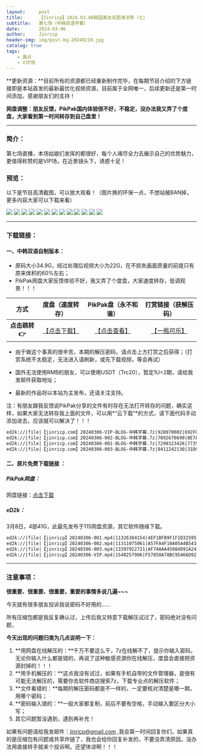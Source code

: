 ```yaml
---
layout:     post
title:      【Jinricp】2024.03.06韩国美女天团清凉秀（七）
subtitle:   第七场（中韩双语字幕）
date:       2024-03-06
author:     Jinricp
header-img: img/post-bg-20240219.jpg
catalog: true
tags:
    - 露点
    - VIP场
---
```


**更新资源：**目前所有的资源都已经重新制作完毕，在每期节目介绍的下方链接即是本站首发的最新最优化视频资源，目前属于全网唯一，后续更新还是第一时间添加，感谢朋友们的支持！

**网盘调整：朋友反馈，PikPak国内体验很不好，不稳定，没办法我又弄了个度盘，大家看到第一时间转存到自己盘里！**

---

### 简介：

第七场直播，本场姑娘们发挥的都很好，每个人竭尽全力去展示自己的优势魅力，更值得称赞的是VIP场，在近景镜头下，诱惑十足！

### 预览：

以下是节目高清截图，可以放大观看！（图片换的环保一点，不想站被BAN掉，更多内容大家可以下载来看）

![](https://www.imgccc.com/2024/03/15/e6bcbb18f0e0e.jpg)
![](https://www.imgccc.com/2024/03/15/82f4198c42af0.jpg)
![](https://www.imgccc.com/2024/03/15/bf20a95854ad6.jpg)
![](https://www.imgccc.com/2024/03/15/dd270aa6c98c5.jpg)
![](https://www.imgccc.com/2024/03/15/df063a03b4e0e.jpg)
![](https://www.imgccc.com/2024/03/15/d2debe30d189e.jpg)
![](https://www.imgccc.com/2024/03/15/18885da375ec7.gif)
![](https://www.imgccc.com/2024/03/15/115e60ad42464.gif)
![](https://www.imgccc.com/2024/03/15/b48fac24f40b7.gif)
![](https://www.imgccc.com/2024/03/15/158f753e71fa8.gif)
![](https://www.imgccc.com/2024/03/15/26e1d86c12b54.gif)
![](https://www.imgccc.com/2024/03/15/5f5e37cd76e28.gif)
![](https://www.imgccc.com/2024/03/15/02a1bec1081a2.gif)


-----

### 下载链接：

#### 一、中韩双语自制版本：

+ 原码大小34.9G，经过处理后视频大小为22G，在不损失画面质量的前提只有原来体积的60%左右；
+ PikPak网盘大家反馈体验不好，我又弄了个度盘，大家速度转存，低调观景！！！

|     方式      |                       度盘（速度转存）                       |                     PikPak盘（永不和谐）                     |                   打赏链接（获解压码）                   |
| :-----------: | :----------------------------------------------------------: | :----------------------------------------------------------: | :------------------------------------------------------: |
| **点击跳转👉** | [【点击下载】](https://pan.baidu.com/s/1nfdIWtLtX-8NFAgfakl6eQ?pwd=8888) | [【点击查看】](https://mypikpak.com/s/VNtELsfl9FykFMi6Tz3l1g0co1) | [【一瓶可乐】](https://kkl.mileifk.com/details/C0F7E0CB) |


+ 由于做这个事真的很辛苦，本期的解压密码，请点击上方打赏之后获得；（打赏系统不太稳定，无法进入请刷新，或先下载视频，等会再试）

+ 国外无法使用RMB的朋友，可以使用USDT（Trc20），暂定1U=2期，请给我发邮件获取地址；

+ 最新的作品将以本站为主发布，还请关注支持。

注：有朋友跟我反馈说PikPak分享的文件有时存在无法打开转存的问题，确实这样，如果大家无法转存我上面的文件，可以用*“云下载”*的方式，请下面代码手动添加进去，应该就可以解决了！！！

  ```txt
ed2k://|file|【jinricp.com】20240306-VIP-BLOG-中韩字幕.7z|928970002|692F00B8E7CF47C5DC2D737A64766CED|/
ed2k://|file|【jinricp.com】20240306-002-BLOG-中韩字幕.7z|7092678690|8E7A1101DFE518A25F892A3E42528892|/
ed2k://|file|【jinricp.com】20240306-001-BLOG-中韩字幕.7z|7290323426|7735296CD8F9A7E60101D06725F35931|/
ed2k://|file|【jinricp.com】20240306-003-BLOG-中韩字幕.7z|8411242130|31DCB7836B56A665D53A98BE54F88B9E|/
  ```



#### 二、原片免费下载链接 ：

##### PikPak网盘：

网盘链接：[点击下载](https://mypikpak.com/s/VNspxF9JkXjSSCbnqpR54lBgo1)

##### eD2k：

3月8日，4部41G，此最先发布于115网盘资源，其它软件随缘下载。

```txt
ed2k://|file|【jinricp】20240306-001.mp4|11326384154|4EF1BFB9F1F1D325957C154F515B234D|/   
ed2k://|file|【jinricp】20240306-002.mp4|11311075061|A57FA4F10A05A4B543E28036B85729F4|/   
ed2k://|file|【jinricp】20240306-003.mp4|13397922721|AF74AAA45084D91A247F1D771C3DFB9C|/   
ed2k://|file|【jinricp】20240306-VIP.mp4|1540257906|F57050A78BC95466D92B943C4324762E|/ 
```

------

### 注意事项：

**很重要、很重要、很重要，重要的事情多说几遍~~~**

今天就有很多朋友投诉我说密码不好用的……

所有压缩包都是我反复确认过，上传后我又特意下载解压试过了，密码绝对没有问题，

**今天出现的问题归类为几点说明一下：**

1. **用网盘在线解压的：**千万不要这么干，7z在线解不了，提示你输入密码，无论你输入什么都是错的，再说了这种敏感资源你在线解压，度盘会直接把资源封掉的！！！
2. **用手机解压的：**这点我没有试过，如果有手机自带的文件管理器，是很有可能无法解压的，需要你去软件商店搜索7z，下载专业点的解压软件；
3. **文件看错的：**每期的解压密码都是不一样的，一定要核对清楚是哪一期，用哪个密码；
4. **密码输入错的：**一般大家都复制，前后不要有空格，手动输入要区分大小写；
5. 其它问题暂没遇到，遇到再补充！

如果有问题请给我发邮件：jinricp@gmail.com ,我会第一时间回复你们，如果真的是压缩包有问题或共享炸链了，我也会给你回复补发的，不要没弄清原因，没办法用直接转手就来个投诉啊。还望体谅啊！！！
